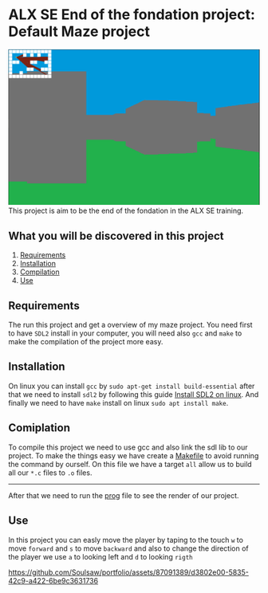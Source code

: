 # ALX SE End of the fondation project: Default Maze project
![render](./assets/renderer.png)
This project is aim to be the end of the fondation in the ALX SE training.
## What you will be discovered in this project
1. [Requirements](#Requirements)
2. [Installation](#Installation)
3. [Compilation](#Compilation)
4. [Use](#Use)
## Requirements
The run this project and get a overview of my maze project. You need first to have ``SDL2`` install in your computer, you will need also ``gcc`` and ``make`` to make the compilation of the project more easy.
## Installation
On linux you can install ``gcc`` by `sudo apt-get install build-essential` after that we need to install `sdl2` by following this guide [Install SDL2 on linux](https://lazyfoo.net/tutorials/SDL/01_hello_SDL/linux/index.php). And finally we need to have `make` install on linux `sudo apt install make`.
## Comiplation
To compile this project we need to use gcc and also link the sdl lib to our project. To make the things easy we have create a [Makefile](./README.md) to avoid running the command by ourself.
On this file we have a target ``all`` allow us to build all our `*.c` files to `.o` files.
****
After that we need to run the [prog](./prog) file to see the render of our project.
## Use
In this project you can easly move the player by taping to the touch `w` to move ``forward`` and `s` to move ``backward`` and also to change the direction of the player we use `a` to looking left and `d` to looking `rigth`


https://github.com/Soulsaw/portfolio/assets/87091389/d3802e00-5835-42c9-a422-6be9c3631736


